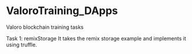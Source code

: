 # ValoroTraining_DApps
Valoro blockchain training tasks

Task 1: remixStorage
It takes the remix storage example and implements it using truffle.
